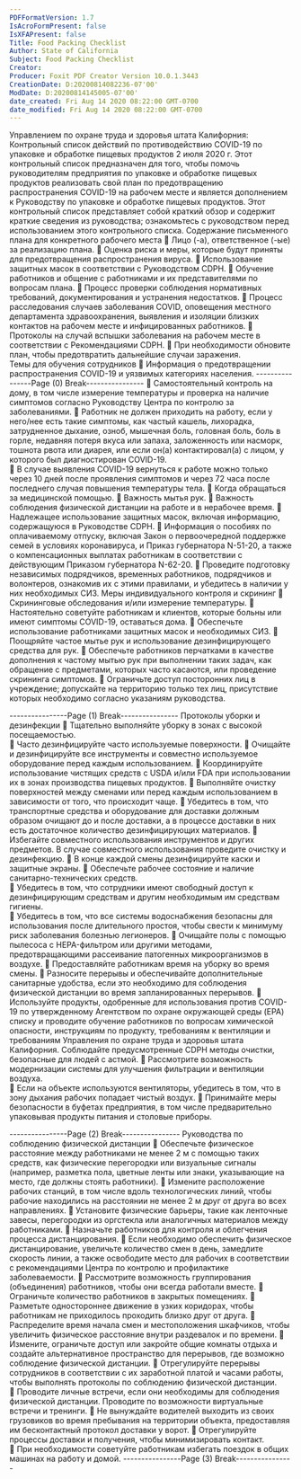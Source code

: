```yaml
---
PDFFormatVersion: 1.7
IsAcroFormPresent: false
IsXFAPresent: false
Title: Food Packing Checklist
Author: State of California
Subject: Food Packing Checklist
Creator: 
Producer: Foxit PDF Creator Version 10.0.1.3443
CreationDate: D:20200814082236-07'00'
ModDate: D:20200814145005-07'00'
date_created: Fri Aug 14 2020 08:22:00 GMT-0700
date_modified: Fri Aug 14 2020 08:22:00 GMT-0700
---
```

Управлением по охране труда и здоровья штата 
Калифорния: Контрольный список действий по 
противодействию COVID-19 
по упаковке и обработке пищевых продуктов 
2 июля 2020 г. 
Этот контрольный список предназначен для того, чтобы помочь руководителям предприятия 
по упаковке и обработке пищевых продуктов реализовать свой план по предотвращению 
распространения COVID-19 на рабочем месте и является дополнением к Руководству по 
упаковке и обработке пищевых продуктов. Этот контрольный список представляет собой 
краткий обзор и содержит краткие сведения из руководства; ознакомьтесь с руководством 
перед использованием этого контрольного списка. 
Содержание письменного плана для 
конкретного рабочего места 
 Лицо (-а), ответственное (-ые) за реализацию плана. 
 Оценка риска и меры, которые будут приняты для предотвращения 
распространения вируса. 
 Использование защитных масок в соответствии с Руководством CDPH. 
 Обучение работников и общение с работниками и их представителями по 
вопросам плана. 
 Процесс проверки соблюдения нормативных требований, 
документирования и устранения недостатков. 
 Процесс расследования случаев заболевания COVID, оповещения местного 
департамента здравоохранения, выявления и изоляции близких контактов на 
рабочем месте и инфицированных работников. 
 Протоколы на случай вспышки заболевания на рабочем месте в 
соответствии с Рекомендациями CDPH. 
 При необходимости обновите план, чтобы предотвратить дальнейшие случаи 
заражения.    
Темы для обучения сотрудников 
 Информация о предотвращении распространения COVID-19 и уязвимых 
категориях населения. 
----------------Page (0) Break----------------
 Самостоятельный контроль на дому, в том числе измерение температуры и 
проверка на наличие симптомов согласно Руководству Центра по контролю 
за заболеваниями. 
 Работник не должен приходить на работу, если у него/нее есть такие 
симптомы, как частый кашель, лихорадка, затрудненное дыхание, озноб, 
мышечная боль, головная боль, боль в горле, недавняя потеря вкуса или 
запаха, заложенность или насморк, тошнота рвота или диарея, или если 
он(а) контактировал(а) с лицом, у которого был диагностирован COVID-19.  
 В случае выявления COVID-19 вернуться к работе можно только через 10 дней 
после проявления симптомов и через 72 часа после последнего случая 
повышения температуры тела. 
 Когда обращаться за медицинской помощью. 
 Важность мытья рук. 
 Важность соблюдения физической дистанции на работе и в нерабочее 
время. 
 Надлежащее использование защитных масок, включая информацию, 
содержащуюся в Руководстве CDPH. 
 Информация о пособиях по оплачиваемому отпуску, включая  Закон о 
первоочередной поддержке семей в условиях коронавируса,  и Приказ 
губернатора N-51-20, а также о компенсационных выплатах работникам в 
соответствии с действующим Приказом губернатора N-62-20. 
 Проведите подготовку независимых подрядчиков, временных работников, 
подрядчиков и волонтеров, ознакомив их с этими правилами, и убедитесь в 
наличии у них необходимых СИЗ. 
Меры индивидуального контроля и скрининг 
 Скрининговые обследования и/или измерение температуры. 
 Настоятельно советуйте работникам и клиентов, которые больны или имеют 
симптомы COVID-19, оставаться дома. 
 Обеспечьте использование работниками защитных масок и необходимых 
СИЗ. 
 Поощряйте частое мытье рук и использование дезинфицирующего средства 
для рук. 
 Обеспечьте работников перчатками в качестве дополнения к частому мытью 
рук при выполнении таких задач, как обращение с предметами, которых 
часто касаются, или проведение скрининга симптомов. 
 Ограничьте доступ посторонних лиц в учреждение; допускайте на 
территорию только тех лиц, присутствие которых необходимо согласно 
указаниям руководства.  
 
 
 
 
 
----------------Page (1) Break----------------
Протоколы уборки и дезинфекции 
 Тщательно выполняйте уборку в зонах с высокой посещаемостью.  
 Часто дезинфицируйте часто используемые поверхности. 
 Очищайте и дезинфицируйте все инструменты и совместно используемое 
оборудование перед каждым использованием. 
 Координируйте использование чистящих средств с USDA и/или FDA при 
использовании их в зонах производства пищевых продуктов. 
 Выполняйте очистку поверхностей между сменами или перед каждым 
использованием в зависимости от того, что происходит чаще. 
 Убедитесь в том, что транспортные средства и оборудование для доставки 
должным образом очищают до и после доставки, а в процессе доставки в 
них есть достаточное количество дезинфицирующих материалов. 
 Избегайте совместного использования инструментов и других предметов. В 
случае совместного использования проведите очистку и дезинфекцию. 
 В конце каждой смены дезинфицируйте каски и защитные экраны. 
 Обеспечьте рабочее состояние и наличие санитарно-технических средств.  
 Убедитесь в том, что сотрудники имеют свободный доступ к 
дезинфицирующим средствам и другим необходимым им средствам 
гигиены.  
 Убедитесь в том, что все системы водоснабжения безопасны для 
использования после длительного простоя, чтобы свести к минимуму риск 
заболевания болезнью легионеров. 
 Очищайте полы с помощью пылесоса с HEPA-фильтром или другими 
методами, предотвращающими рассеивание патогенных 
микроорганизмов в воздухе. 
 Предоставляйте работникам время на уборку во время смены. 
 Разносите перерывы и обеспечивайте дополнительные санитарные 
удобства, если это необходимо для соблюдения физической дистанции во 
время запланированных перерывов. 
 Используйте продукты, одобренные для использования против COVID-19 по 
утвержденному Агентством по охране окружающей среды (EPA) списку и 
проводите обучение работников по вопросам химической опасности, 
инструкциям по продукту, требованиям к вентиляции и требованиям 
Управления по охране труда и здоровья штата Калифорния. Соблюдайте 
предусмотренные CDPH методы очистки, безопасные для людей с астмой. 
 Рассмотрите возможность модернизации системы для улучшения 
фильтрации и вентиляции воздуха.  
 Если на объекте используются вентиляторы, убедитесь в том, что в зону 
дыхания рабочих попадает чистый воздух. 
 Принимайте меры безопасности в буфетах предприятия, в том числе 
предварительно упаковывая продукты питания и столовые приборы. 
 
----------------Page (2) Break----------------
Руководства по соблюдению физической 
дистанции 
 Обеспечьте физическое расстояние между работниками не менее 2 м с 
помощью таких средств, как физические перегородки или визуальные 
сигналы (например, разметка пола, цветные ленты или знаки, указывающие 
на место, где должны стоять работники). 
 Измените расположение рабочих станций, в том числе вдоль 
технологических линий, чтобы рабочие находились на расстоянии не менее 
2 м друг от друга во всех направлениях. 
 Установите физические барьеры, такие как ленточные завесы, перегородки 
из оргстекла или аналогичных материалов между работниками. 
 Назначьте работников для контроля и облегчения процесса дистанцирования. 
 Если необходимо обеспечить физическое дистанцирование, увеличьте 
количество смен в день, замедлите скорость линии, а также освободите 
место для рабочих в соответствии с рекомендациями Центра по контролю и 
профилактике заболеваемости. 
 Рассмотрите возможность группирования (объединения) работников, чтобы 
они всегда работали вместе. 
 Ограничьте количество работников в закрытых помещениях. 
 Разметьте одностороннее движение в узких коридорах, чтобы работникам не 
приходилось проходить близко друг от друга. 
 Распределите время начала смен и местоположения шкафчиков, чтобы 
увеличить физическое расстояние внутри раздевалок и по времени. 
 Измените, ограничьте доступ или закройте общие комнаты отдыха и 
создайте альтернативное пространство для перерывов, где возможно 
соблюдение физической дистанции. 
 Отрегулируйте перерывы сотрудников в соответствии с их заработной платой 
и часами работы, чтобы выполнять протоколы по соблюдению физической 
дистанции.  
 Проводите личные встречи, если они необходимы для соблюдения 
физической дистанции. Проводите по возможности виртуальные встречи и 
тренинги. 
 Не вынуждайте водителей выходить из своих грузовиков во время пребывания 
на территории объекта, предоставляя им бесконтактный протокол доставки у 
ворот. 
 Отрегулируйте процессы доставки и получения, чтобы минимизировать 
контакт.  
 При необходимости советуйте работникам избегать поездок в общих 
машинах на работу и домой. 
----------------Page (3) Break----------------

